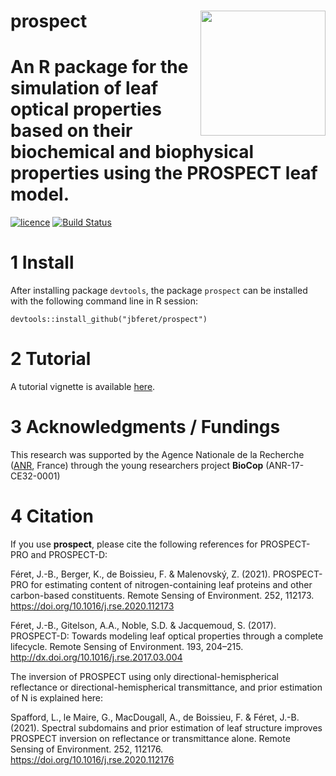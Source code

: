 # __prospect__ <img src="man/figures/logo.png" align="right" alt="" width="200" />

# An R package for the simulation of leaf optical properties based on their biochemical and biophysical properties using the PROSPECT leaf model. 

[![licence](https://img.shields.io/badge/Licence-MIT-blue.svg)](https://www.r-project.org/Licenses/MIT)
[![Build Status](https://gitlab.com/jbferet/prospect/badges/master/pipeline.svg)](https://gitlab.com/jbferet/prospect/pipelines/latest)

# 1 Install

After installing package `devtools`, the package `prospect` can be installed with the following command line in R session:
```
devtools::install_github("jbferet/prospect")
```

# 2 Tutorial

<!-- README.md is generated from README.Rmd. Please edit that file -->

<!-- ```{r include = FALSE} -->
<!-- knitr::opts_chunk$set( -->
<!--   collapse = TRUE, -->
<!--   comment = "#>", -->
<!--   fig.path = "man/figures/README-", -->
<!--   out.width = "100%" -->
<!-- ) -->
<!-- ``` -->

A tutorial vignette is available [here](https://jbferet.gitlab.io/prospect/articles/prospect1.html).


# 3 Acknowledgments / Fundings

This research was supported by the Agence Nationale de la Recherche ([ANR](https://anr.fr/en/open-calls-and-preannouncements/), France) through the young researchers project **BioCop** (ANR-17-CE32-0001)


# 4 Citation

If you use **prospect**, please cite the following references for PROSPECT-PRO and PROSPECT-D:

Féret, J.-B., Berger, K., de Boissieu, F. & Malenovský, Z. (2021). PROSPECT-PRO for estimating content of nitrogen-containing leaf proteins and other carbon-based constituents. Remote Sensing of Environment. 252, 112173.  https://doi.org/10.1016/j.rse.2020.112173

Féret, J.-B., Gitelson, A.A., Noble, S.D. & Jacquemoud, S. (2017). PROSPECT-D: Towards modeling leaf optical properties through a complete lifecycle. Remote Sensing of Environment. 193, 204–215. http://dx.doi.org/10.1016/j.rse.2017.03.004

The inversion of PROSPECT using only directional-hemispherical reflectance or directional-hemispherical transmittance, and prior estimation of N is explained here: 

Spafford, L., le Maire, G., MacDougall, A., de Boissieu, F. & Féret, J.-B. (2021). Spectral subdomains and prior estimation of leaf structure improves PROSPECT inversion on reflectance or transmittance alone. Remote Sensing of Environment. 252, 112176.  https://doi.org/10.1016/j.rse.2020.112176
